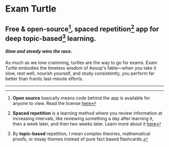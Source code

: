 # Exam Turtle
## Free & open-source[^1], spaced repetition[^2] app for deep topic-based[^3] learning.
#### *Slow and steady wins the race.*


As much as we love cramming, turtles are the way to go for exams. Exam Turtle embodies the timeless wisdom of Aesop's fable—when you take it slow, rest well, nourish yourself, and study consistently, you perform far better than frantic last-minute efforts.




---
[^1]: **Open source** basically means code behind the app is available for anyone to view. Read the license [here](https://github.com/lalithaar/exam-turtle/?tab=License-1-ov-file#readme)

[^2]: **Spaced repetition** is a learning method where you review information at increasing intervals, like reviewing something a day after learning it, then a week later, and then two weeks later. Learn more about it [here](https://en.wikipedia.org/wiki/Spaced_repetition)

[^3]: By **topic-based** repetition, I mean complex theories, mathematical proofs, or essay themes instead of pure fact based flashcards.